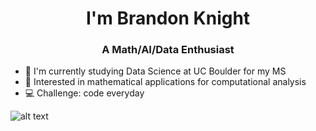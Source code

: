 <h1 align="center">I'm Brandon Knight</h1>
<h3 align="center">A Math/AI/Data Enthusiast</h3>

- 📕 I'm currently studying Data Science at UC Boulder for my MS
- 🧮 Interested in mathematical applications for computational analysis
- 💻 Challenge: code everyday


![alt text](https://github.com/BKnightHD/hello-world/blob/main/image/link.png)
